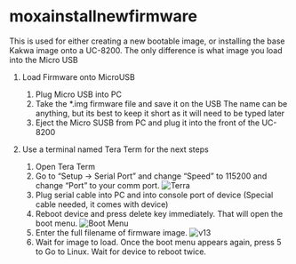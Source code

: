 # moxainstallnewfirmware

This is used for either creating a new bootable image, or installing the base Kakwa image onto a UC-8200.  The only difference is what image you load into the Micro USB

1. Load Firmware onto MicroUSB
   1. Plug Micro USB into PC
   2. Take the *.img firmware file and save it on the USB
      The name can be anything, but its best to keep it short as it will need to be typed later
   3. Eject the Micro SUSB from PC and plug it into the front of the UC-8200

2. Use a terminal named Tera Term for the next steps
   1. Open Tera Term
   2. Go to “Setup -> Serial Port” and change “Speed” to 115200 and change “Port” to your comm port.
      ![Terra](https://user-images.githubusercontent.com/109390971/182856647-318e0f68-f66d-49a5-b1d4-41617d40bb67.png)
   3. Plug serial cable into PC and into console port of device (Special cable needed, it comes with device)
   4. Reboot device and press delete key immediately.  That will open the boot menu.
      ![Boot Menu](https://user-images.githubusercontent.com/109390971/182856926-57a7c307-8a6e-4fc8-8a7b-4e2462c27899.png)
   5. Enter the full filename of firmware image.
      ![v13](https://user-images.githubusercontent.com/109390971/182857128-4d81d0d9-243b-4c0d-82a9-5a685d7b1803.png)
   7. Wait for image to load.  Once the boot menu appears again, press 5 to Go to Linux.  Wait for device to reboot twice.
